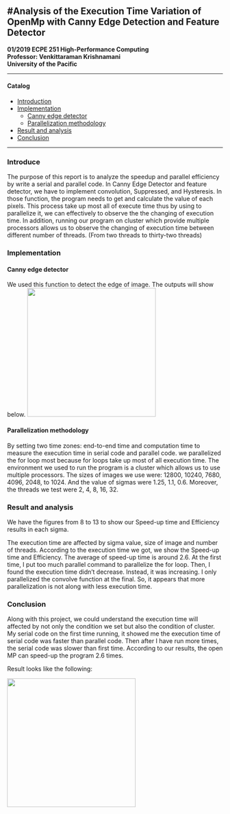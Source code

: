 #Analysis of the Execution Time Variation of OpenMp with Canny Edge Detection and Feature Detector
---
**01/2019 ECPE 251 High-Performance Computing  
Professor: Venkittaraman Krishnamani </br> University of the Pacific**
___

#### Catalog
- [Introduction](#1)
- [Implementation](#2)
	- [Canny edge detector](#3)
	- [Parallelization methodology](#4)
- [Result and analysis](#5)
- [Conclusion](#6)

---

<h3 id='1'>Introduce</h3>
The purpose of this report is to analyze the speedup and parallel efficiency by write a serial and parallel code. In Canny Edge Detector and feature detector, we have to implement convolution, Suppressed, and Hysteresis. In those function, the program needs to get and calculate the value of each pixels. This process take up most all of execute time thus by using to parallelize it, we can effectively to observe the the changing of execution time. In addition, running our program on cluster which provide multiple processors allows us to observe the changing of execution time between different number of threads. (From two threads to thirty-two threads)


<h3 id='2'> Implementation </h3>
<h4 id='3'>Canny edge detector</h4>
We used this function to detect the edge of image. The outputs will show below.

<img src = "https://www.researchgate.net/profile/Hugo_Hidalgo-Silva/publication/253682881/figure/fig2/AS:298135596355602@1448092473989/Lena-Original-Image-512x512-pixels.png" width= "300">


<h4 id='4'>Parallelization methodology</h4>
By setting two time zones: end-to-end time and computation time to measure the execution time in serial code and parallel code. we parallelized the for loop most because for loops take up most of all execution time. The environment we used to run the program is a cluster which allows us to use multiple processors. The sizes of images we use were: 12800, 10240, 7680, 4096, 2048, to 1024. And the value of sigmas were 1.25, 1.1, 0.6. Moreover, the threads we test were 2, 4, 8, 16, 32.

<h3 id='5'>Result and analysis</h3>
We have the figures from 8 to 13 to show our Speed-up time and Efficiency results in each sigma.

The execution time are affected by sigma value, size of image and number of threads. According to the execution time we got, we show the Speed-up time and Efficiency. The average of speed-up time is around 2.6. At the first time, I put too much parallel command to parallelize the for loop. Then, I found the execution time didn’t decrease. Instead, it was increasing. I only parallelized the convolve function at the final. So, it appears that more parallelization is not along with less execution time.


<h3 id='6'> Conclusion </h3>
Along with this project, we could understand the execution time will affected by not only the condition we set but also the condition of cluster. My serial code on the first time running, it showed me the execution time of serial code was faster than parallel code. Then after I have run more times, the serial code was slower than first time. According to our results, the open MP can speed-up the program 2.6 times.


Result looks like the following:

<img src = "https://lh3.googleusercontent.com/g9AXbnr9mC8EEC-HS2A4U3WpgU8TD9YDR3ffSkeU9Ig0ANmhSaqTYefvJlGyjoJcULS9nSHoaR0irEzKrlUB2Rb_FRN64rUIvDPqAbb7N6mLl8Pvl2dGeWWO9gepk-mt6f3BBX9RDLkcLPrrJ-YxT1LD6zDcoxXrPkLuF8U81ImQNNG7OYvmLKIx1aoB_hs4rJrcFTncnpB2Odmpcak22op9chYJbBsWwv07L4BiIPKnQwqLflB0DQqypulyLQ_vy_GbNEkfBX66R8rpCh4SXTS0td9Mk1R_rkqCVEdHl5v9sSLbFZqnrHMf5hYmmITQMVsK03BApaTPh0geiX0Nf8L4wn6BeKnFDGaqSaHEKCQcNWfuiNkRuV2CJOYf5cmsQ9Xe7_W5ERt_mDPMK8te_i-bO-C-nVocKMU0kepd8O8ZdzeMaJx4smHpW4vs0ut-ouAfH_YCLBGNAsrZVHwAjdMku9ySv6FhTjqYXM7hymDWMtumnsfWYbzwa3aYcPbbalGR4wKGgSojYDA7Z4gdRHTRPGDgK6YS7xkCoXpR3YHz3dNSuY8qfriobaaCqJRLSt6aB2sb7KOHaTvp52Mwi161lcmlhYE9_7kekvli8cRaATCWusFyJygz0lAQnMaXjGI8LUpCMworzOdYo5Zh0k50xFL08IuO2X1FxNAjHlO3vdXpkK52gA=w602-h624-no" width= "300">


